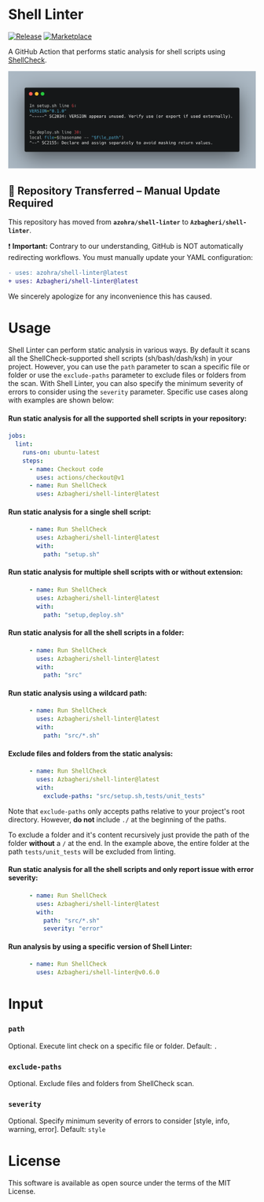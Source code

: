 # Shell Linter

[![Release](https://img.shields.io/github/release/Azbagheri/shell-linter.svg)](https://github.com/Azbagheri/shell-linter/releases)
[![Marketplace](https://img.shields.io/badge/GitHub-Marketplace-red.svg)](https://github.com/marketplace/actions/shell-linter)
<!--[![Actions Status](https://github.com/Azbagheri/shell-linter/workflows/CI-workflow/badge.svg)](https://github.com/Azbagheri/shell-linter/actions?query=branch%3Adevelop)-->


A GitHub Action that performs static analysis for shell scripts using [ShellCheck](https://github.com/koalaman/shellcheck).

![](docs/images/preview.png)

## 🚨 Repository Transferred – Manual Update Required  

This repository has moved from **`azohra/shell-linter`** to **`Azbagheri/shell-linter`**.  

❗ **Important:** Contrary to our understanding, GitHub is NOT automatically redirecting workflows. You must manually update your YAML configuration:  

```diff
- uses: azohra/shell-linter@latest
+ uses: Azbagheri/shell-linter@latest 
```

We sincerely apologize for any inconvenience this has caused.
<br>

# Usage

Shell Linter can perform static analysis in various ways. By default it scans all the ShellCheck-supported shell scripts (sh/bash/dash/ksh) in your project. However, you can use the `path` parameter to scan a specific file or folder or use the `exclude-paths` parameter to exclude files or folders from the scan. With Shell Linter, you can also specify the minimum severity of errors to consider using the `severity` parameter. Specific use cases along with examples are shown below:

#### Run static analysis for all the supported shell scripts in your repository:
```yml
jobs:
  lint:
    runs-on: ubuntu-latest
    steps:
      - name: Checkout code
        uses: actions/checkout@v1
      - name: Run ShellCheck
        uses: Azbagheri/shell-linter@latest
```

#### Run static analysis for a single shell script:
```yml
      - name: Run ShellCheck
        uses: Azbagheri/shell-linter@latest
        with:
          path: "setup.sh"
```

#### Run static analysis for multiple shell scripts **with or without** extension:
```yml
      - name: Run ShellCheck
        uses: Azbagheri/shell-linter@latest
        with:
          path: "setup,deploy.sh"
```

#### Run static analysis for all the shell scripts in a folder:
```yml
      - name: Run ShellCheck
        uses: Azbagheri/shell-linter@latest
        with:
          path: "src"
```

#### Run static analysis using a **wildcard** path:
```yml
      - name: Run ShellCheck
        uses: Azbagheri/shell-linter@latest
        with:
          path: "src/*.sh"
```
#### Exclude files and folders from the static analysis:
```yml
      - name: Run ShellCheck
        uses: Azbagheri/shell-linter@latest
        with:
          exclude-paths: "src/setup.sh,tests/unit_tests" 
```
Note that `exclude-paths` only accepts paths relative to your project's root directory. However, **do not** include `./` at the beginning of the paths. 

To exclude a folder and it's content recursively just provide the path of the folder **without** a `/` at the end. In the example above, the entire folder at the path `tests/unit_tests` will be excluded from linting.

#### Run static analysis for all the shell scripts and only report issue with error severity:
```yml
      - name: Run ShellCheck
        uses: Azbagheri/shell-linter@latest
        with:
          path: "src/*.sh"
          severity: "error"
```
#### Run analysis by using a specific version of Shell Linter:
```yml
      - name: Run ShellCheck
        uses: Azbagheri/shell-linter@v0.6.0
```

# Input

### `path`
Optional. Execute lint check on a specific file or folder. Default: `.`

### `exclude-paths`
Optional. Exclude files and folders from ShellCheck scan. 

### `severity`
Optional. Specify minimum severity of errors to consider [style, info, warning, error]. Default: `style`

# License
This software is available as open source under the terms of the MIT License.

